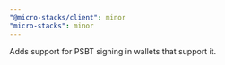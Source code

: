 ```yaml
---
"@micro-stacks/client": minor
"micro-stacks": minor
---
```


Adds support for PSBT signing in wallets that support it.
